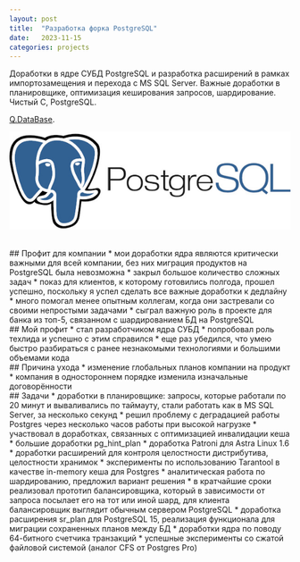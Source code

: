 ```yaml
---
layout: post
title:  "Разработка форка PostgreSQL"
date:   2023-11-15
categories: projects
---
```


Доработки в ядре СУБД PostgreSQL и разработка расширений в рамках импортозамещения и перехода с MS SQL Server.
Важные доработки в планировщике, оптимизация кеширования запросов, шардирование.
<br/>Чистый C, PostgreSQL.

[Q.DataBase](https://database.diasoft.ru/).

![](/assets/img/2023_diasoft_001.jpg)

<br/>
## Профит для компании
* мои доработки ядра являются критически важными для всей компании, без них миграция продуктов на PostgreSQL была невозможна
* закрыл большое количество сложных задач
* показ для клиентов, к которому готовились полгода, прошел успешно, поскольку я успел сделать все важные доработки к дедлайну
* много помогал менее опытным коллегам, когда они застревали со своими непростыми задачами
* сыграл важную роль в проекте для банка из топ-5, связанном с шардированием БД на PostgreSQL

<br/>
## Мой профит
* стал разработчиком ядра СУБД
* попробовал роль техлида и успешно с этим справился
* еще раз убедился, что умею быстро разбираться с ранее незнакомыми технологиями и большими объемами кода

<br/>
## Причина ухода
* изменение глобальных планов компании на продукт
* компания в одностороннем порядке изменила изначальные договорённости

<br/>
## Задачи
* доработки в планировщике: запросы, которые работали по 20 минут и вываливались по таймауту, стали работать как в MS SQL Server, за несколько секунд
* решил проблему с деградацией работы Postgres через несколько часов работы при высокой нагрузке
* участвовал в доработках, связанных с оптимизацией инвалидации кеша
* большие доработки pg_hint_plan
* доработка Patroni для Astra Linux 1.6
* доработки расширений для контроля целостности дистрибутива, целостности хранимок
* эксперименты по использованию Tarantool в качестве in-memory кеша для Postgres
* аналитическая работа по шардированию, предложил вариант решения
* в кратчайшие сроки реализовал прототип балансировщика, который в зависимости от запроса посылает его на тот или иной шард, для клиента балансировщик выглядит обычным сервером PostgreSQL
* доработка расширения sr_plan для PostgreSQL 15, реализация функционала для миграции сохраненных планов между БД
* доработки ядра по поводу 64-битного счетчика транзакций
* успешные эксперименты со сжатой файловой системой (аналог CFS от Postgres Pro)
